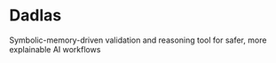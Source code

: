 # Dadlas
Symbolic-memory-driven validation and reasoning tool for safer, more explainable AI workflows
